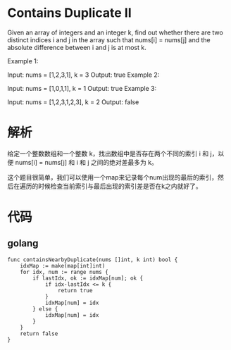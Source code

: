 # Contains Duplicate II
Given an array of integers and an integer k, find out whether there are two distinct indices i and j in the array such that nums[i] = nums[j] and the absolute difference between i and j is at most k.

Example 1:

Input: nums = [1,2,3,1], k = 3
Output: true
Example 2:

Input: nums = [1,0,1,1], k = 1
Output: true
Example 3:

Input: nums = [1,2,3,1,2,3], k = 2
Output: false

# 解析
给定一个整数数组和一个整数 k，找出数组中是否存在两个不同的索引 i 和 j，以便 nums[i] = nums[j] 和 i 和 j 之间的绝对差最多为 k。

这个题目很简单，我们可以使用一个map来记录每个num出现的最后的索引，然后在遍历的时候检查当前索引与最后出现的索引差是否在k之内就好了。

# 代码
## golang
```golang
func containsNearbyDuplicate(nums []int, k int) bool {
    idxMap := make(map[int]int)
    for idx, num := range nums {
        if lastIdx, ok := idxMap[num]; ok {
            if idx-lastIdx <= k {
                return true
            }
            idxMap[num] = idx
        } else {
            idxMap[num] = idx
        }
    }
    return false
}
```